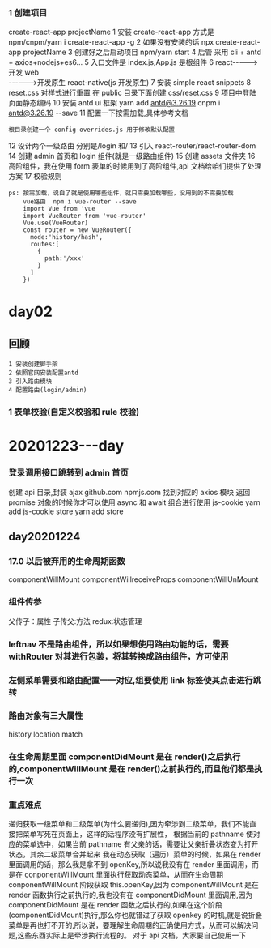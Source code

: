 ### 1 创建项目

create-react-app projectName
1 安装 create-react-app 方式是 npm/cnpm/yarn i create-react-app -g
2 如果没有安装的话
npx create-react-app projectName
3 创建好之后启动项目
npm/yarn start
4 后管 采用 cli + antd + axios+nodejs+es6...
5 入口文件是 index.js,App.js 是根组件
6 react----->开发 web  
 ------>开发原生 react-native(js 开发原生)
7 安装 simple react snippets
8 reset.css 对样式进行重置
在 public 目录下面创建 css/reset.css
9 项目中登陆页面静态编码
10 安装 antd ui 框架
yarn add antd@3.26.19
cnpm i antd@3.26.19 --save
11 配置一下按需加载,具体参考文档

```
根目录创建一个 config-overrides.js 用于修改默认配置

```

12 设计两个一级路由
分别是/login 和/
13 引入 react-router/react-router-dom
14 创建 admin 首页和 login 组件(就是一级路由组件)
15 创建 assets 文件夹
16 高阶组件，我在使用 form 表单的时候用到了高阶组件,api 文档给咱们提供了处理方案
17 校验规则

```
ps: 按需加载，说白了就是使用哪些组件，就只需要加载哪些，没用到的不需要加载
    vue路由  npm i vue-router --save
    import Vue from 'vue
    import VueRouter from 'vue-router'
    Vue.use(VueRouter)
    const router = new VueRouter({
      mode:'history/hash',
      routes:[
        {
          path:'/xxx'
        }
      ]
    })
```

# day02

## 回顾

```
1 安装创建脚手架
2 依照官网安装配置antd
3 引入路由模块
4 配置路由(login/admin)
```

### 1 表单校验(自定义校验和 rule 校验)

# 20201223---day

### 登录调用接口跳转到 admin 首页

创建 api 目录,封装 ajax
github.com
npmjs.com 找到对应的 axios 模块
返回 promise 对象的时候你才可以使用 async 和 await 组合进行使用
js-cookie yarn add js-cookie
store yarn add store

## day20201224

### 17.0 以后被弃用的生命周期函数

componentWillMount
componentWillreceiveProps
componentWillUnMount

### 组件传参

父传子：属性
子传父:方法
redux:状态管理

### leftnav 不是路由组件，所以如果想使用路由功能的话，需要 withRouter 对其进行包装，将其转换成路由组件，方可使用

### 左侧菜单需要和路由配置一一对应,组要使用 link 标签使其点击进行跳转

### 路由对象有三大属性

history
location
match

### 在生命周期里面 componentDidMount 是在 render()之后执行的,componentWillMount 是在 render()之前执行的,而且他们都是执行一次

### 重点难点

递归获取一级菜单和二级菜单(为什么要递归),因为牵涉到二级菜单，我们不能直接把菜单写死在页面上，这样的话程序没有扩展性，
根据当前的 pathname 使对应的菜单选中，如果当前 pathname 有父亲的话，需要让父亲折叠状态变为打开状态，其余二级菜单合并起来
我在动态获取（遍历）菜单的时候，如果在 render 里面调用的话，那么我是拿不到 openKey,所以说我没有在 render 里面调用，而是在 conponentWillMount 里面执行获取动态菜单，从而在生命周期 conponentWillMount 阶段获取 this.openKey,因为 componentWillMount 是在 render 函数执行之前执行的,我也没有在 componentDidMount 里面调用,因为 componentDidMount 是在 render 函数之后执行的,如果在这个阶段(componentDidMount)执行,那么你也就错过了获取 openkey 的时机,就是说折叠菜单是再也打不开的,所以说，要理解生命周期的正确使用方式，从而可以解决问题,这些东西实际上是牵涉执行流程的。
对于 api 文档，大家要自己使用一下
